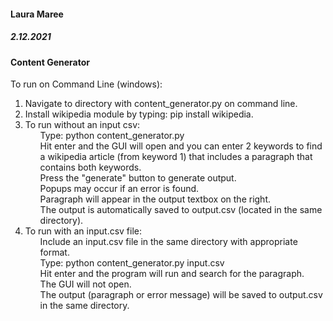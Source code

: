 <h4>Laura Maree</h4>
<h5>2.12.2021
<h4>Content Generator</h4>

To run on Command Line (windows):
<ol>
<li>Navigate to directory with content_generator.py on command line.</li>
<li>Install wikipedia module by typing: pip install wikipedia.</li>
<li>To run without an input csv: 
<ul>Type: python content_generator.py</ul>
<ul>Hit enter and the GUI will open and you can enter 2 keywords to find a wikipedia article (from keyword 1) 
that includes a paragraph that contains both keywords.</ul>
<ul>Press the "generate" button to generate output.</ul>
<ul>Popups may occur if an error is found.</ul>
<ul>Paragraph will appear in the output textbox on the right.</ul>
<ul>The output is automatically saved to output.csv (located in the same directory).</ul>
</li>
<li>To run with an input.csv file:
<ul>Include an input.csv file in the same directory with appropriate format.</ul> 
<ul>Type: python content_generator.py input.csv</ul>
<ul>Hit enter and the program will run and search for the paragraph.</ul>
<ul>The GUI will not open.</ul>
<ul>The output (paragraph or error message) will be saved to output.csv in the same directory.</ul>
</li></ol>
